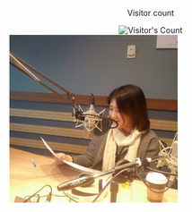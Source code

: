 <div align="center"> 
  <p>Visitor count</p>
  <img src="https://profile-counter.glitch.me/{TJsohn}/count.svg" alt="Visitor's Count" />
</div>

<img src="https://github.com/TJsohn/TJsohn/blob/main/github_profile.jpg" width="300" alt="myself in a radio studio">
